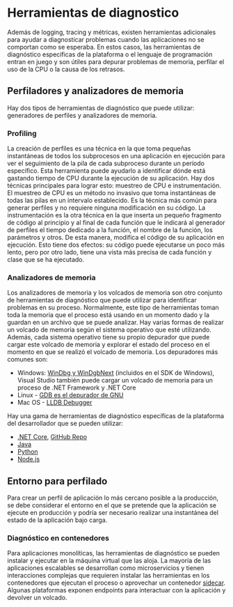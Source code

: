 # Herramientas de diagnostico

Además de logging, tracing y métricas, existen herramientas adicionales para ayudar a diagnosticar problemas cuando las aplicaciones no se comportan como se esperaba. En estos casos, las herramientas de diagnóstico específicas de la plataforma o el lenguaje de programación entran en juego y son útiles para depurar problemas de memoria, perfilar el uso de la CPU o la causa de los retrasos.

## Perfiladores y analizadores de memoria

Hay dos tipos de herramientas de diagnóstico que puede utilizar: generadores de perfiles y analizadores de memoria.

### Profiling

La creación de perfiles es una técnica en la que toma pequeñas instantáneas de todos los subprocesos en una aplicación en ejecución para ver el seguimiento de la pila de cada subproceso durante un período específico. Esta herramienta puede ayudarlo a identificar dónde está gastando tiempo de CPU durante la ejecución de su aplicación. Hay dos técnicas principales para lograr esto: muestreo de CPU e instrumentación.
El muestreo de CPU es un método no invasivo que toma instantáneas de todas las pilas en un intervalo establecido. Es la técnica más común para generar perfiles y no requiere ninguna modificación en su código.
La instrumentación es la otra técnica en la que inserta un pequeño fragmento de código al principio y al final de cada función que le indicará al generador de perfiles el tiempo dedicado a la función, el nombre de la función, los parámetros y otros. De esta manera, modifica el código de su aplicación en ejecución. Esto tiene dos efectos: su código puede ejecutarse un poco más lento, pero por otro lado, tiene una vista más precisa de cada función y clase que se ha ejecutado.

### Analizadores de memoria

Los analizadores de memoria y los volcados de memoria son otro conjunto de herramientas de diagnóstico que puede utilizar para identificar problemas en su proceso. Normalmente, este tipo de herramientas toman toda la memoria que el proceso está usando en un momento dado y la guardan en un archivo que se puede analizar.
Hay varias formas de realizar un volcado de memoria según el sistema operativo que esté utilizando. Además, cada sistema operativo tiene su propio depurador que puede cargar este volcado de memoria y explorar el estado del proceso en el momento en que se realizó el volcado de memoria.
Los depuradores más comunes son:

* Windows: [WinDbg y WinDgbNext](https://docs.microsoft.com/en-us/windows-hardware/drivers/debugger/debugger-download-tools) (incluidos en el SDK de Windows), Visual Studio también puede cargar un volcado de memoria para un proceso de .NET Framework y .NET Core
* Linux - [GDB es el depurador de GNU](https://www.sourceware.org/gdb/)
* Mac OS - [LLDB Debugger](https://lldb.llvm.org/)

Hay una gama de herramientas de diagnóstico específicas de la plataforma del desarrollador que se pueden utilizar:

* [.NET Core](https://docs.microsoft.com/en-us/dotnet/core/diagnostics/#net-core-diagnostic-global-tools), [GitHub Repo](https://github.com/dotnet/diagnostics)
* [Java](https://docs.oracle.com/en/java/javase/16/troubleshoot/general-java-troubleshooting.html)
* [Python](https://docs.python.org/3/library/debug.html)
* [Node.js](https://github.com/nodejs/diagnostics)

## Entorno para perfilado

Para crear un perfil de aplicación lo más cercano posible a la producción, se debe considerar el entorno en el que se pretende que la aplicación se ejecute en producción y podría ser necesario realizar una instantánea del estado de la aplicación bajo carga.

### Diagnóstico en contenedores

Para aplicaciones monolíticas, las herramientas de diagnóstico se pueden instalar y ejecutar en la máquina virtual que las aloja. La mayoría de las aplicaciones escalables se desarrollan como microservicios y tienen interacciones complejas que requieren instalar las herramientas en los contenedores que ejecutan el proceso o aprovechar un contenedor [sidecar](https://docs.microsoft.com/es-es/azure/architecture/patterns/sidecar). Algunas plataformas exponen endpoints para interactuar con la aplicación y devolver un volcado.
